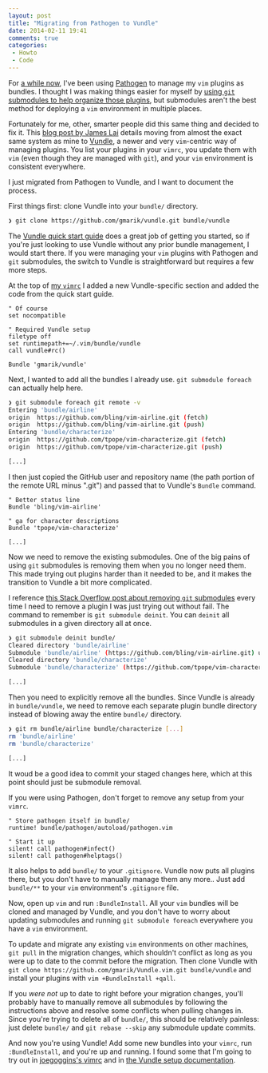 ```yaml
---
layout: post
title: "Migrating from Pathogen to Vundle"
date: 2014-02-11 19:41
comments: true
categories:
 - Howto
 - Code
---
```


For [a while now][blog-config], I've been using [Pathogen][pathogen] to manage my `vim` plugins as bundles. I thought I was making things easier for myself by [using `git` submodules to help organize those plugins][pathogen-submodules], but submodules aren't the best method for deploying a `vim` environment in multiple places.

[blog-config]: http://blog.thomasupton.com/2012/02/configuration/
[pathogen]: https://github.com/tpope/vim-pathogen
[pathogen-submodules]: http://vimcasts.org/episodes/synchronizing-plugins-with-git-submodules-and-pathogen/

Fortunately for me, other, smarter people did this same thing and decided to fix it. This [blog post by James Lai][lai] details moving from almost the exact same system as mine to [Vundle][vundle], a newer and very `vim`-centric way of managing plugins. You list your plugins in your `vimrc`, you update them with `vim` (even though they are managed with `git`), and your `vim` environment is consistent everywhere.

[lai]: http://jameslaicreative.com/moving-up-upgrading-from-pathogen-to-vundle/
[vundle]: https://github.com/gmarik/vundle

I just migrated from Pathogen to Vundle, and I want to document the process.

First things first: clone Vundle into your `bundle/` directory.

``` bash
❯ git clone https://github.com/gmarik/vundle.git bundle/vundle
```

The [Vundle quick start guide][vundle-qs] does a great job of getting you started, so if you're just looking to use Vundle without any prior bundle management, I would start there. If you were managing your `vim` plugins with Pathogen and `git` submodules, the switch to Vundle is straightforward but requires a few more steps.

[vundle-qs]: https://github.com/gmarik/Vundle.vim#quick-start

At the top of [my `vimrc`][my-vimrc] I added a new Vundle-specific section and added the code from the quick start guide.

``` vim
" Of course
set nocompatible

" Required Vundle setup
filetype off
set runtimepath+=~/.vim/bundle/vundle
call vundle#rc()

Bundle 'gmarik/vundle'

```

[my-vimrc]: https://github.com/tupton/vim-support/blob/master/vimrc

Next, I wanted to add all the bundles I already use. `git submodule foreach` can actually help here.

``` bash
❯ git submodule foreach git remote -v
Entering 'bundle/airline'
origin  https://github.com/bling/vim-airline.git (fetch)
origin  https://github.com/bling/vim-airline.git (push)
Entering 'bundle/characterize'
origin  https://github.com/tpope/vim-characterize.git (fetch)
origin  https://github.com/tpope/vim-characterize.git (push)

[...]
```

I then just copied the GitHub user and repository name (the path portion of the remote URL minus ".git") and passed that to Vundle's `Bundle` command.

``` vim
" Better status line
Bundle 'bling/vim-airline'

" ga for character descriptions
Bundle 'tpope/vim-characterize'

[...]
```

Now we need to remove the existing submodules. One of the big pains of using `git` submodules is removing them when you no longer need them. This made trying out plugins harder than it needed to be, and it makes the transition to Vundle a bit more complicated.

I reference [this Stack Overflow post about removing `git` submodules][so-remove-git-submodule] every time I need to remove a plugin I was just trying out without fail. The command to remember is `git submodule deinit`. You can `deinit` all submodules in a given directory all at once.

[so-remove-git-submodule]: http://stackoverflow.com/questions/1260748/how-do-i-remove-a-git-submodule

``` bash
❯ git submodule deinit bundle/
Cleared directory 'bundle/airline'
Submodule 'bundle/airline' (https://github.com/bling/vim-airline.git) unregistered for path 'bundle/airline'
Cleared directory 'bundle/characterize'
Submodule 'bundle/characterize' (https://github.com/tpope/vim-characterize.git) unregistered for path 'bundle/characterize'

[...]
```

Then you need to explicitly remove all the bundles. Since Vundle is already in `bundle/vundle`, we need to remove each separate plugin bundle directory instead of blowing away the entire `bundle/` directory.

``` bash
❯ git rm bundle/airline bundle/characterize [...]
rm 'bundle/airline'
rm 'bundle/characterize'

[...]
```

It woud be a good idea to commit your staged changes here, which at this point should just be submodule removal.

If you were using Pathogen, don't forget to remove any setup from your `vimrc`.

``` vim
" Store pathogen itself in bundle/
runtime! bundle/pathogen/autoload/pathogen.vim

" Start it up
silent! call pathogen#infect()
silent! call pathogen#helptags()
```

It also helps to add `bundle/` to your `.gitignore`. Vundle now puts all plugins there, but you don't have to manually manage them any more.. Just add `bundle/**` to your `vim` environment's `.gitignore` file.

Now, open up `vim` and run `:BundleInstall`. All your `vim` bundles will be cloned and managed by Vundle, and you don't have to worry about updating submodules and running `git submodule foreach` everywhere you have a `vim` environment.

To update and migrate any existing `vim` environments on other machines, `git pull` in the migration changes, which shouldn't conflict as long as you were up to date to the commit before the migration. Then clone Vundle with `git clone https://github.com/gmarik/Vundle.vim.git bundle/vundle` and install your plugins with `vim +BundleInstall +qall`.

If you *were not* up to date to right before your migration changes, you'll probably have to manually remove all submodules by following the instructions above and resolve some conflicts when pulling changes in. Since you're trying to delete all of `bundle/`, this should be relatively painless: just delete `bundle/` and `git rebase --skip` any submodule update commits.

And now you're using Vundle! Add some new bundles into your `vimrc`, run `:BundleInstall`, and you're up and running. I found some that I'm going to try out in [joegoggins's vimrc][joegoggins] and in [the Vundle setup documentation][vundle-qs].

[joegoggins]: https://gist.github.com/joegoggins/8482408
